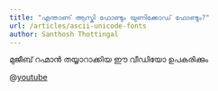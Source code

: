 ```yaml
---
title: "എന്താണ് ആസ്കി ഫോണ്ടും യുണിക്കോഡ് ഫോണ്ടും?"
url: /articles/ascii-unicode-fonts
author: Santhosh Thottingal
---
```


മുജീബ് റഹ്മാൻ തയ്യാറാക്കിയ ഈ വീഡിയോ ഉപകരിക്കും

@[youtube](gzuW1c6f3fU)
